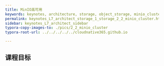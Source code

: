```yaml
---
title: MinIO高可用
keywords: keynotes, architecture, storage, object_storage, minio_cluster
permalink: keynotes_L7_architect_storage_1_storage_2_2_minio_cluster.html
sidebar: keynotes_L7_architect_sidebar
typora-copy-images-to: ./pics/2_2_minio_cluster
typora-root-url: ../../../../../cloudnative365.github.io

---
```


## 课程目标

